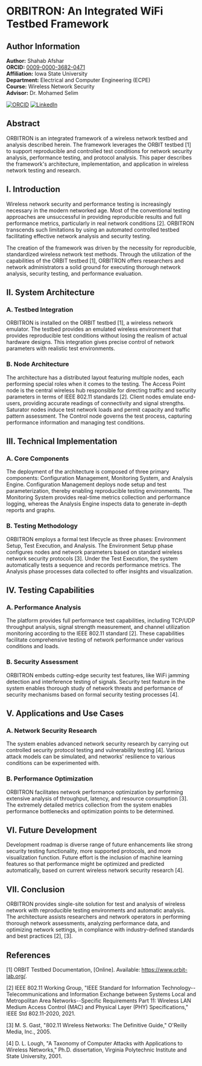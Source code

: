 # ORBITRON: An Integrated WiFi Testbed Framework
## Author Information

**Author:** Shahab Afshar  
**ORCID:** [0009-0000-3682-0471](https://orcid.org/0009-0000-3682-0471)  
**Affiliation:** Iowa State University  
**Department:** Electrical and Computer Engineering (ECPE)  
**Course:** Wireless Network Security  
**Advisor:** Dr. Mohamed Selim

[![ORCID](https://img.shields.io/badge/ORCID-0009--0000--3682--0471-A6CE39?style=flat-square&logo=ORCID&logoColor=white)](https://orcid.org/0009-0000-3682-0471)
[![LinkedIn](https://img.shields.io/badge/LinkedIn-Shahab_Afshar-0077B5?style=flat-square&logo=linkedin&logoColor=white)](https://www.linkedin.com/in/shahabafshar)

## Abstract

ORBITRON is an integrated framework of a wireless network testbed and analysis described herein. The framework leverages the ORBIT testbed [1] to support reproducible and controlled test conditions for network security analysis, performance testing, and protocol analysis. This paper describes the framework's architecture, implementation, and application in wireless network testing and research.

## I. Introduction

Wireless network security and performance testing is increasingly necessary in the modern networked age. Most of the conventional testing approaches are unsuccessful in providing reproducible results and full performance metrics, particularly in real network conditions [2]. ORBITRON transcends such limitations by using an automated controlled testbed facilitating effective network analysis and security testing.

The creation of the framework was driven by the necessity for reproducible, standardized wireless network test methods. Through the utilization of the capabilities of the ORBIT testbed [1], ORBITRON offers researchers and network administrators a solid ground for executing thorough network analysis, security testing, and performance evaluation.

## II. System Architecture

### A. Testbed Integration
ORBITRON is installed on the ORBIT testbed [1], a wireless network emulator. The testbed provides an emulated wireless environment that provides reproducible test conditions without losing the realism of actual hardware designs. This integration gives precise control of network parameters with realistic test environments.

### B. Node Architecture

The architecture has a distributed layout featuring multiple nodes, each performing special roles when it comes to the testing. The Access Point node is the central wireless hub responsible for directing traffic and security parameters in terms of IEEE 802.11 standards [2]. Client nodes emulate end-users, providing accurate readings of connectivity and signal strengths. Saturator nodes induce test network loads and permit capacity and traffic pattern assessment. The Control node governs the test process, capturing performance information and managing test conditions.

## III. Technical Implementation

### A. Core Components

The deployment of the architecture is composed of three primary components: Configuration Management, Monitoring System, and Analysis Engine. Configuration Management deploys node setup and test parameterization, thereby enabling reproducible testing environments. The Monitoring System provides real-time metrics collection and performance logging, whereas the Analysis Engine inspects data to generate in-depth reports and graphs.

### B. Testing Methodology

ORBITRON employs a formal test lifecycle as three phases: Environment Setup, Test Execution, and Analysis. The Environment Setup phase configures nodes and network parameters based on standard wireless network security protocols [3]. Under the Test Execution, the system automatically tests a sequence and records performance metrics. The Analysis phase processes data collected to offer insights and visualization.

## IV. Testing Capabilities

### A. Performance Analysis

The platform provides full performance test capabilities, including TCP/UDP throughput analysis, signal strength measurement, and channel utilization monitoring according to the IEEE 802.11 standard [2]. These capabilities facilitate comprehensive testing of network performance under various conditions and loads.

### B. Security Assessment

ORBITRON embeds cutting-edge security test features, like WiFi jamming detection and interference testing of signals. Security test feature in the system enables thorough study of network threats and performance of security mechanisms based on formal security testing processes [4]. 

## V. Applications and Use Cases

### A. Network Security Research

The system enables advanced network security research by carrying out controlled security protocol testing and vulnerability testing [4]. Various attack models can be simulated, and networks' resilience to various conditions can be experimented with.

### B. Performance Optimization

ORBITRON facilitates network performance optimization by performing extensive analysis of throughput, latency, and resource consumption [3]. The extremely detailed metrics collection from the system enables performance bottlenecks and optimization points to be determined.

## VI. Future Development

Development roadmap is diverse range of future enhancements like strong security testing functionality, more supported protocols, and more visualization function. Future effort is the inclusion of machine learning features so that performance might be optimized and predicted automatically, based on current wireless network security research [4].

## VII. Conclusion

ORBITRON provides single-site solution for test and analysis of wireless network with reproducible testing environments and automatic analysis. The architecture assists researchers and network operators in performing thorough network assessments, analyzing performance data, and optimizing network settings, in compliance with industry-defined standards and best practices [2], [3].



## References

[1] ORBIT Testbed Documentation, [Online]. Available: https://www.orbit-lab.org/.

[2] IEEE 802.11 Working Group, "IEEE Standard for Information Technology--Telecommunications and Information Exchange between Systems Local and Metropolitan Area Networks--Specific Requirements Part 11: Wireless LAN Medium Access Control (MAC) and Physical Layer (PHY) Specifications," IEEE Std 802.11-2020, 2021.

[3] M. S. Gast, "802.11 Wireless Networks: The Definitive Guide," O'Reilly Media, Inc., 2005.

[4] D. L. Lough, "A Taxonomy of Computer Attacks with Applications to Wireless Networks," Ph.D. dissertation, Virginia Polytechnic Institute and State University, 2001.